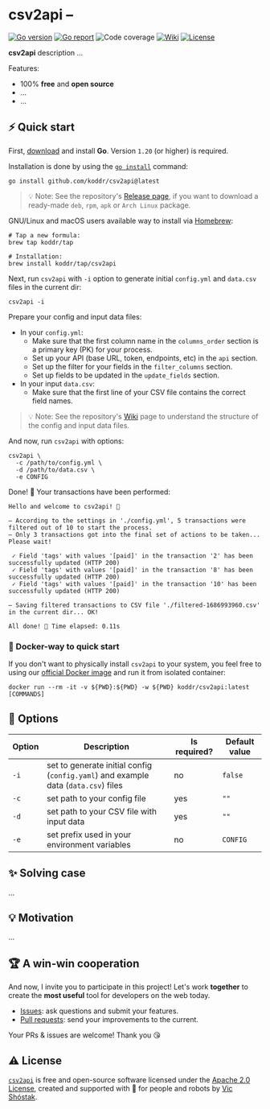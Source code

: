 # csv2api – 

[![Go version][go_version_img]][go_dev_url]
[![Go report][go_report_img]][go_report_url]
![Code coverage][go_code_coverage_img]
[![Wiki][wiki_img]][wiki_url]
[![License][license_img]][license_url]

**csv2api** description ...

Features:

- 100% **free** and **open source**
- ...
- ...

## ⚡️ Quick start

First, [download][go_download] and install **Go**. Version `1.20` (or higher)
is required.

Installation is done by using the [`go install`][go_install] command:

```console
go install github.com/koddr/csv2api@latest
```

> 💡 Note: See the repository's [Release page][repo_releases_url], if you want
> to download a ready-made `deb`, `rpm`, `apk` or `Arch Linux` package.

GNU/Linux and macOS users available way to install via [Homebrew][brew_url]:

```console
# Tap a new formula:
brew tap koddr/tap

# Installation:
brew install koddr/tap/csv2api
```

Next, run `csv2api` with `-i` option to generate initial `config.yml` and 
`data.csv` files in the current dir:

```console
csv2api -i
```

Prepare your config and input data files:

- In your `config.yml`:
  - Make sure that the first column name in the `columns_order` section is a 
    primary key (PK) for your process.
  - Set up your API (base URL, token, endpoints, etc) in the `api` section.
  - Set up the filter for your fields in the `filter_columns` section.
  - Set up fields to be updated in the `update_fields` section.
- In your input `data.csv`:
  - Make sure that the first line of your CSV file contains the correct field names.

> 💡 Note: See the repository's [Wiki][wiki_url] page to understand the
> structure of the config and input data files.

And now, run `csv2api` with options:

```console
csv2api \
  -c /path/to/config.yml \
  -d /path/to/data.csv \
  -e CONFIG
```

Done! 🎉 Your transactions have been performed:

``` console
Hello and welcome to csv2api! 👋
                                
– According to the settings in './config.yml', 5 transactions were filtered out of 10 to start the process.
– Only 3 transactions got into the final set of actions to be taken... Please wait!
                                                                                                                                
 ✓ Field 'tags' with values '[paid]' in the transaction '2' has been successfully updated (HTTP 200)
 ✓ Field 'tags' with values '[paid]' in the transaction '8' has been successfully updated (HTTP 200)
 ✓ Field 'tags' with values '[paid]' in the transaction '10' has been successfully updated (HTTP 200)
                                                                                                
– Saving filtered transactions to CSV file './filtered-1686993960.csv' in the current dir... OK!
                                
All done! 🎉 Time elapsed: 0.11s
```

### 🐳 Docker-way to quick start

If you don't want to physically install `csv2api` to your system, you feel
free to using our [official Docker image][docker_image_url] and run it from
isolated container:

```console
docker run --rm -it -v ${PWD}:${PWD} -w ${PWD} koddr/csv2api:latest [COMMANDS]
```

## 🧩 Options

| Option | Description                                                                        | Is required? | Default value |
|--------|------------------------------------------------------------------------------------|--------------|---------------|
| `-i`   | set to generate initial config (`config.yaml`) and example data (`data.csv`) files | no           | `false`       |
| `-c`   | set path to your config file                                                       | yes          | `""`          |
| `-d`   | set path to your CSV file with input data                                          | yes          | `""`          |
| `-e`   | set prefix used in your environment variables                                      | no           | `CONFIG`      |

## ✨ Solving case

...

## 💡 Motivation

...

## 🏆 A win-win cooperation

And now, I invite you to participate in this project! Let's work **together** to
create the **most useful** tool for developers on the web today.

- [Issues][repo_issues_url]: ask questions and submit your features.
- [Pull requests][repo_pull_request_url]: send your improvements to the current.

Your PRs & issues are welcome! Thank you 😘

## ⚠️ License

[`csv2api`][repo_url] is free and open-source software licensed 
under the [Apache 2.0 License][license_url], created and supported with 🩵 
for people and robots by [Vic Shóstak][author].

[go_download]: https://golang.org/dl/
[go_install]: https://golang.org/cmd/go/#hdr-Compile_and_install_packages_and_dependencies
[go_version_img]: https://img.shields.io/badge/Go-1.20+-00ADD8?style=for-the-badge&logo=go
[go_report_img]: https://img.shields.io/badge/Go_report-A+-success?style=for-the-badge&logo=none
[go_report_url]: https://goreportcard.com/report/github.com/koddr/csv2api
[go_code_coverage_img]: https://img.shields.io/badge/code_coverage-0%25-success?style=for-the-badge&logo=none
[go_dev_url]: https://pkg.go.dev/github.com/koddr/csv2api
[docker_image_url]: https://hub.docker.com/repository/docker/koddr/csv2api
[brew_url]: https://brew.sh
[wiki_img]: https://img.shields.io/badge/docs-wiki_page-blue?style=for-the-badge&logo=none
[wiki_url]: https://github.com/koddr/csv2api/wiki
[license_img]: https://img.shields.io/badge/license-Apache_2.0-red?style=for-the-badge&logo=none
[license_url]: https://github.com/koddr/csv2api/blob/main/LICENSE
[repo_url]: https://github.com/koddr/csv2api
[repo_releases_url]: https://github.com/koddr/csv2api/releases
[repo_issues_url]: https://github.com/koddr/csv2api/issues
[repo_pull_request_url]: https://github.com/koddr/csv2api/pulls
[author]: https://github.com/koddr
